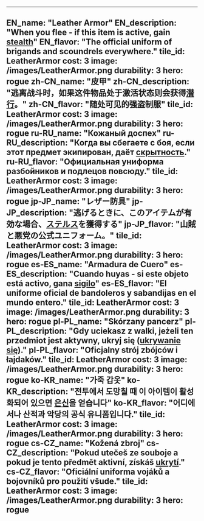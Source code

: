 ---

EN_name: "Leather Armor"
EN_description: "When you flee - if this item is active, gain <u>stealth</u>"
EN_flavor: "The official uniform of brigands and scoundrels everywhere."
tile_id: LeatherArmor
cost: 3
image: /images/LeatherArmor.png
durability: 3
hero: rogue
zh-CN_name: "皮甲"
zh-CN_description: "逃离战斗时，如果这件物品处于激活状态则会获得<u>潜行</u>。"
zh-CN_flavor: "随处可见的强盗制服"
tile_id: LeatherArmor
cost: 3
image: /images/LeatherArmor.png
durability: 3
hero: rogue
ru-RU_name: "Кожаный доспех"
ru-RU_description: "Когда вы сбегаете с боя, если этот предмет экипирован, даёт <u>скрытность</u>."
ru-RU_flavor: "Официальная униформа разбойников и подлецов повсюду."
tile_id: LeatherArmor
cost: 3
image: /images/LeatherArmor.png
durability: 3
hero: rogue
jp-JP_name: "レザー防具"
jp-JP_description: "逃げるときに、このアイテムが有効な場合、<u>ステルス</u>を獲得する"
jp-JP_flavor: "山賊と悪党の公式ユニフォーム。"
tile_id: LeatherArmor
cost: 3
image: /images/LeatherArmor.png
durability: 3
hero: rogue
es-ES_name: "Armadura de Cuero"
es-ES_description: "Cuando huyas - si este objeto está activo, gana <u>sigilo</u>"
es-ES_flavor: "El uniforme oficial de bandoleros y sabandijas en el mundo entero."
tile_id: LeatherArmor
cost: 3
image: /images/LeatherArmor.png
durability: 3
hero: rogue
pl-PL_name: "Skórzany pancerz"
pl-PL_description: "Gdy uciekasz z walki, jeżeli ten przedmiot jest aktywny, ukryj się (<u>ukrywanie się</u>)."
pl-PL_flavor: "Oficjalny strój zbójców i łajdaków."
tile_id: LeatherArmor
cost: 3
image: /images/LeatherArmor.png
durability: 3
hero: rogue
ko-KR_name: "가죽 갑옷"
ko-KR_description: "전투에서 도망칠 때 이 아이템이 활성화되어 있으면 <u>은신</u>을 얻습니다"
ko-KR_flavor: "어디에서나 산적과 악당의 공식 유니폼입니다."
tile_id: LeatherArmor
cost: 3
image: /images/LeatherArmor.png
durability: 3
hero: rogue
cs-CZ_name: "Kožená zbroj"
cs-CZ_description: "Pokud utečeš ze souboje a pokud je tento předmět aktivní, získáš <u>ukrytí</u>."
cs-CZ_flavor: "Oficiální uniforma vojáků a bojovníků pro použití všude."
tile_id: LeatherArmor
cost: 3
image: /images/LeatherArmor.png
durability: 3
hero: rogue
---